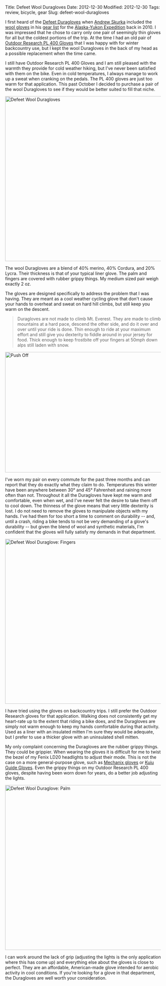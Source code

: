Title: Defeet Wool Duragloves
Date: 2012-12-30
Modified: 2012-12-30
Tags: review, bicycle, gear
Slug: defeet-wool-duragloves

I first heard of the [Defeet Duragloves](http://www.defeet.com/60211/Gloves.html) when [Andrew Skurka](http://andrewskurka.com/) included the [wool gloves](http://www.defeet.com/60300/i1364671/733771/Duragloves-Wool/Duraglove-Wool-Charcoal.html) in his [gear list](http://andrewskurka.com/adventures/alaska-yukon-expedition/gear-lists/) for the [Alaska-Yukon Expedition](http://andrewskurka.com/adventures/alaska-yukon-expedition/) back in 2010. I was impressed that he chose to carry only one pair of seemingly thin gloves for all but the coldest portions of the trip. At the time I had an old pair of [Outdoor Research PL 400 Gloves](http://www.outdoorresearch.com/en/mens-pl-400-gloves.html) that I was happy with for winter backcountry use, but I kept the wool Duragloves in the back of my head as a possible replacement when the time came.

I still have Outdoor Research PL 400 Gloves and I am still pleased with the warmth they provide for cold weather hiking, but I've never been satisfied with them on the bike. Even in cold temperatures, I always manage to work up a sweat when cranking on the pedals. The PL 400 gloves are just too warm for that application. This past October I decided to purchase a pair of the wool Duragloves to see if they would be better suited to fill that niche.

<a href="http://www.flickr.com/photos/pigmonkey/8326813969/" title="Defeet Wool Duragloves by Pig Monkey, on Flickr"><img src="https://farm9.staticflickr.com/8500/8326813969_e444360f3d_c.jpg" width="800" height="534" alt="Defeet Wool Duragloves"></a>

The wool Duragloves are a blend of 40% merino, 40% Cordura, and 20% Lycra. Their thickness is that of your typical liner glove. The palm and fingers are covered with rubber grippy things. My medium sized pair weigh exactly 2 oz.

The gloves are designed specifically to address the problem that I was having. They are meant as a cool weather cycling glove that don't cause your hands to overheat and sweat on hard hill climbs, but still keep you warm on the descent.

> Duragloves are not made to climb Mt. Everest. They are made to climb mountains at a hard pace, descend the other side, and do it over and over until your ride is done. Thin enough to ride at your maximum effort and still give you dexterity to fiddle around in your jersey for food. Thick enough to keep frostbite off your fingers at 50mph down alps still laden with snow.

<a href="http://www.flickr.com/photos/pigmonkey/8327850588/" title="Push Off by Pig Monkey, on Flickr"><img src="https://farm9.staticflickr.com/8357/8327850588_5741ae7bde_c.jpg" width="800" height="390" alt="Push Off"></a>

I've worn my pair on every commute for the past three months and can report that they do exactly what they claim to do. Temperatures this winter have been anywhere between 30&deg; and 45&deg; Fahrenheit and raining more often than not. Throughout it all the Duragloves have kept me warm and comfortable, even when wet, and I've never felt the desire to take them off to cool down. The thinness of the glove means that very little dexterity is lost. I do not need to remove the gloves to manipulate objects with my hands. I've had them for too short a time to comment on durability -- and, until a crash, riding a bike tends to not be very demanding of a glove's durability -- but given the blend of wool and synthetic materials, I'm confident that the gloves will fully satisfy my demands in that department.

<a href="http://www.flickr.com/photos/pigmonkey/8326804991/" title="Defeet Wool Duraglove: Fingers by Pig Monkey, on Flickr"><img src="https://farm9.staticflickr.com/8213/8326804991_ab1ea0eb46_c.jpg" width="800" height="534" alt="Defeet Wool Duraglove: Fingers"></a>

I have tried using the gloves on backcountry trips. I still prefer the Outdoor Research gloves for that application. Walking does not consistently get my heart-rate up to the extent that riding a bike does, and the Duragloves are simply not warm enough to keep my hands comfortable during that activity. Used as a liner with an insulated mitten I'm sure they would be adequate, but I prefer to use a thicker glove with an uninsulated shell mitten.

My only complaint concerning the Duragloves are the rubber grippy things. They could be grippier. When wearing the gloves it is difficult for me to twist the bezel of my Fenix LD20 headlights to adjust their mode. This is not the case on a more general-purpose glove, such as [Mechanix gloves](http://www.mechanix.com/the-original-covert-glove) or [Kuiu Guide Gloves](/2011/08/kuiu-guide-gloves/). Even the grippy things on my Outdoor Research PL 400 gloves, despite having been worn down for years, do a better job adjusting the lights.

<a href="http://www.flickr.com/photos/pigmonkey/8327858490/" title="Defeet Wool Duraglove: Palm by Pig Monkey, on Flickr"><img src="https://farm9.staticflickr.com/8223/8327858490_dec8ce2e3e_c.jpg" width="800" height="534" alt="Defeet Wool Duraglove: Palm"></a>

I can work around the lack of grip (adjusting the lights is the only application where this has come up) and everything else about the gloves is close to perfect. They are an affordable, American-made glove intended for aerobic activity in cool conditions. If you're looking for a glove in that department, the Duragloves are well worth your consideration.
